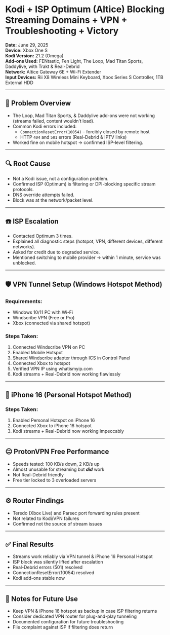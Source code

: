# Kodi + ISP Optimum (Altice) Blocking Streaming Domains + VPN + Troubleshooting + Victory
**Date:** June 29, 2025  
**Device:** Xbox One S  
**Kodi Version:** 21.2 (Omega)  
**Add-ons Used:** FENtastic, Fen Light, The Loop, Mad Titan Sports, Daddylive, with Trakt & Real-Debrid  
**Network:** Altice Gateway 6E + Wi-Fi Extender  
**Input Devices:** Rii X8 Wireless Mini Keyboard, Xbox Series S Controller, 1TB External HDD  

---

## 🔧 Problem Overview
- The Loop, Mad Titan Sports, & Daddylive add-ons were not working (streams failed, content wouldn’t load).
- Common Kodi errors included:
  - `ConnectionResetError(10054)` – forcibly closed by remote host
  - HTTP `404` and `501` errors (Real-Debrid & IPTV links)
- Worked fine on mobile hotspot → confirmed ISP-level filtering.

---

## 🔍 Root Cause
- Not a Kodi issue, not a configuration problem.
- Confirmed ISP (Optimum) is filtering or DPI-blocking specific stream protocols.
- DNS override attempts failed.
- Block was at the network/packet level.

---

## ☎️ ISP Escalation
- Contacted Optimum 3 times.
- Explained all diagnostic steps (hotspot, VPN, different devices, different networks).
- Asked for credit due to degraded service.
- Mentioned switching to mobile provider → within 1 minute, service was unblocked.

---

## 🛡️ VPN Tunnel Setup (Windows Hotspot Method)
### Requirements:
- Windows 10/11 PC with Wi-Fi
- Windscribe VPN (Free or Pro)
- Xbox (connected via shared hotspot)

### Steps Taken:
1. Connected Windscribe VPN on PC
2. Enabled Mobile Hotspot
3. Shared Windscribe adapter through ICS in Control Panel
4. Connected Xbox to hotspot
5. Verified VPN IP using whatismyip.com
6. Kodi streams + Real-Debrid now working flawlessly

---

## 📲 iPhone 16 (Personal Hotspot Method)
### Steps Taken:
1. Enabled Personal Hotspot on iPhone 16
2. Connected Xbox to iPhone 16 hotspot
3. Kodi streams + Real-Debrid now working impeccably 

---

## 😐 ProtonVPN Free Performance
- Speeds tested: 100 KB/s down, 2 KB/s up
- Almost unusable for streaming but <i><b>did</b></i> work
- Not Real-Debrid friendly
- Free tier locked to 3 overloaded servers

---

## ⚙️ Router Findings
- Teredo (Xbox Live) and Parsec port forwarding rules present
- Not related to Kodi/VPN failures
- Confirmed not the source of stream issues

---

## ✅ Final Results
- Streams work reliably via VPN tunnel & iPhone 16 Personal Hotspot 
- ISP block was silently lifted after escalation
- Real-Debrid errors (501) resolved
- ConnectionResetError(10054) resolved
- Kodi add-ons stable now

---

## 💾 Notes for Future Use
- Keep VPN & iPhone 16 hotspot as backup in case ISP filtering returns
- Consider dedicated VPN router for plug-and-play tunneling
- Documented configuration for future troubleshooting
- File complaint against ISP if filtering does return
